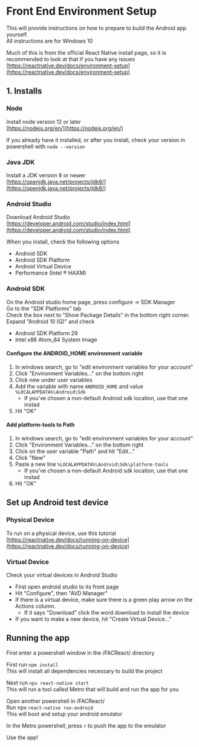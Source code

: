# Front End Environment Setup
This will provide instructions on how to prepare to build the Android app yourself.  
All instructions are for Windows 10


Much of this is from the official React Native install page, so it is recommended to look at that if you have any issues  
[https://reactnative.dev/docs/environment-setup](https://reactnative.dev/docs/environment-setup)

## 1. Installs
### Node
Install node version 12 or later  
[https://nodejs.org/en/](https://nodejs.org/en/)


If you already have it installed, or after you install, check your version in powershell with `node --version`

### Java JDK
Install a JDK version 8 or newer  
[https://openjdk.java.net/projects/jdk8/](https://openjdk.java.net/projects/jdk8/)

### Android Studio
Download Android Studio  
[https://developer.android.com/studio/index.html](https://developer.android.com/studio/index.html)

When you install, check the following options
- Android SDK
- Android SDK Platform
- Android Virtual Device
- Performance (Intel ® HAXM)

### Android SDK
On the Android studio home page, press configure -> SDK Manager  
Go to the "SDK Platforms" tab  
Check the box next to "Show Package Details" in the bottom right corner.  
Expand "Android 10 (Q)" and check  
- Android SDK Platform 29
- Intel x86 Atom_64 System Image

#### Configure the ANDROID_HOME environment variable
1. In windows search, go to "edit environment variables for your account"
2. Click "Environment Variables..." on the bottom right
3. Click new under user variables
4. Add the variable with name `ANDROID_HOME` and value `%LOCALAPPDATA%\Android\Sdk`
    - If you've chosen a non-default Android sdk location, use that one instad 
5. Hit "OK"

####  Add platform-tools to Path
1. In windows search, go to "edit environment variables for your account"
2. Click "Environment Variables..." on the bottom right
3. Click on the user variable "Path" and hit "Edit..."
4. Click "New" 
5. Paste a new line `%LOCALAPPDATA%\Android\Sdk\platform-tools`
    - If you've chosen a non-default Android sdk location, use that one instad 
6. Hit "OK"

## Set up Android test device
### Physical Device
To run on a physical device, use this tutorial  
[https://reactnative.dev/docs/running-on-device](https://reactnative.dev/docs/running-on-device)

### Virtual Device
Check your virtual devices in Android Studio  
- First open android studio to its front page  
- Hit "Configure", then "AVD Manager"  
- If there is a virtual device, make sure there is a green play arrow on the Actions column.  
    - If it says "Download" click the word download to install the device
- If you want to make a new device, hit "Create Virtual Device..." 

## Running the app
First enter a powershell window in the /FACReact/ directory


First run `npm install`  
This will install all dependencies necessary to build the project


Next run `npx react-native start`  
This will run a tool called Metro that will build and run the app for you

Open another powershell in /FACReact/  
Run npx `react-native run-android`  
This will boot and setup your android emulator  

In the Metro powershell, press `r` to push the app to the emulator

Use the app!
